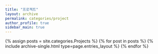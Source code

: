 ```yaml
---
title: "프로젝트"
layout: archive
permalink: categories/project
author_profile: true
sidebar_main: true
---
```



{% assign posts = site.categories.Projects %}
{% for post in posts %} {% include archive-single.html type=page.entries_layout %} {% endfor %}